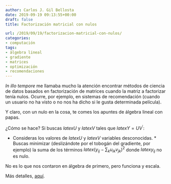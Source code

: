 ```yaml
---
author: Carlos J. Gil Bellosta
date: 2019-09-19 09:13:55+00:00
draft: false
title: Factorización matricial con nulos

url: /2019/09/19/factorizacion-matricial-con-nulos/
categories:
- computación
tags:
- álgebra lineal
- gradiente
- matrices
- optimización
- recomendaciones
---
```





_In illo tempore_ me llamaba mucho la atención encontrar métodos de ciencia de datos basados en factorización de matrices cuando la matriz a factorizar tenía nulos. Ocurre, por ejemplo, en sistemas de recomendación (cuando un usuario no ha visto o no nos ha dicho si le gusta determinada película).







Y claro, con un nulo en la cosa, te comes los apuntes de álgebra lineal con papas.







¿Cómo se hace? Si buscas $latex U$ y $latex V$ tales que $latex Y = UV^\prime$:





  * Consideras los valores de $latex U$ y $latex V$ variables desconocidas.  * Buscas minimizar (deslizándote por el tobogán del gradiente, por ejemplo) la suma de los términos $latex \left(y_{ij} - \sum_k u_{ik} v_{jk}\right)^2$ donde $latex y_{ij}$ no es nulo.





No es lo que nos contaron en álgebra de primero, pero funciona y escala.







Más detalles, [aquí](http://gradientdescending.com/use-more-of-your-data-with-matrix-factorisation/).



